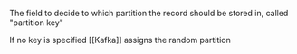 The field to decide to which partition the record should be stored in, called "partition key"

If no key is specified [[Kafka]] assigns the random partition 
